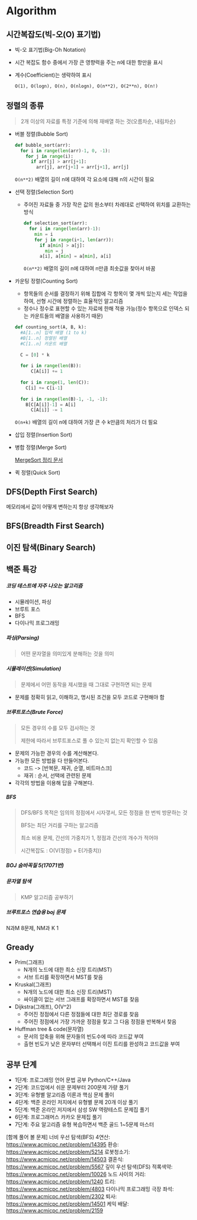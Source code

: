 # Algorithm



## 시간복잡도(빅-오(O) 표기법)

- 빅-오 표기법(Big-Oh Notation)

- 시간 복잡도 함수 중에서 가장 큰 영향력을 주는 n에 대한 항만을 표시

- 계수(Coefficient)는 생략하여 표시

  `O(1), O(logn), O(n), O(nlogn), O(n**2), O(2**n), O(n!)`



## 정렬의 종류

> 2개 이상의 자료를 특정 기준에 의해 재배열 하는 것(오름차순, 내림차순)

- 버블 정렬(Bubble Sort)

  ```python
  def bubble_sort(arr):
    for i in range(len(arr)-1, 0, -1):
      for j in range(i):
        if arr[j] > arr[j+1]:
          arr[j], arr[j+1] = arr[j+1], arr[j]
  ```

  `O(n**2)` 배열의 길이 n에 대하여 각 요소에 대해 n의 시간이 필요

- 선택 정렬(Selection Sort)

  - 주어진 자료들 중 가장 작은 값의 원소부터 차례대로 선택하여 위치를 교환하는 방식

    ```python
    def selection_sort(arr):
      for i in range(len(arr)-1):
        min = i
        for j in range(i+1, len(arr)):
          if a[min] > a[j]:
            min = j
          a[i], a[min] = a[min], a[i]
    ```

    `O(n**2)` 배열의 길이 n에 대하여 n만큼 최솟값을 찾아서 바꿈

- 카운팅 정렬(Counting Sort)
  - 항목들의 순서를 결정하기 위해 집합에 각 항목이 몇 개씩 있는지 세는 작업을 하여, 선형 시간에 정렬하는 효율적인 알고리즘
  - 정수나 정수로 표현할 수 있는 자료에 한해 적용 가능(정수 항목으로 인덱스 되는 카운트들의 배열을 사용하기 때문)

  ```python
  def counting_sort(A, B, k):
    #A[1..n] 입력 배열 (1 to k)
    #B[1..n] 정렬된 배열
    #C[1..n] 카운트 배열
    
    C = [0] * k
    
    for i in range(len(B)):
    	C[A[i]] += 1
      
    for i in range(1, len(C)):
      C[i] += C[i-1]
      
    for i in range(len(B)-1, -1, -1):
      B[C[A[i]]-1] = A[i]
    	C[A[i]] -= 1
  ```

  `O(n+k)` 배열의 길이 n에 대하여 가장 큰 수 k만큼의 처리가 더 필요

- 삽입 정렬(Insertion Sort)

- 병합 정렬(Merge Sort)

  [MergeSort 정리 문서](./mergeSort.md)

- 퀵 정렬(Quick Sort)





## DFS(Depth First Search)

메모리에서 값이 어떻게 변하는지 항상 생각해보자



## BFS(Breadth First Search)





## 이진 탐색(Binary Search)





## 백준 특강

##### 코딩 테스트에 자주 나오는 알고리즘

- 시뮬레이션, 파싱
- 브루트 포스
- BFS
- 다이나믹 프로그래밍



##### 파싱(Parsing)

> 어떤 문자열을 의미있게 분해하는 것을 의미



##### 시뮬레이션(Simulation)

> 문제에서 어떤 동작을 제시했을 때 그대로 구현하면 되는 문제

- 문제를 정확히 읽고, 이해하고, 명시된 조건을 모두 코드로 구현해야 함



##### 브루트포스(Brute Force)

> 모든 경우의 수를 모두 검사하는 것
>
> 제한에 따라서 브루트포스로 풀 수 있는지 없는지 확인할 수 있음

- 문제의 가능한 경우의 수를 계산해본다.
- 가능한 모든 방법을 다 만들어본다.
  - 코드 -> [반복문, 재귀, 순열, 비트마스크]
  - 재귀 : 순서, 선택에 관련된 문제
- 각각의 방법을 이용해 답을 구해본다.



##### BFS

> DFS/BFS 목적은 임의의 정점에서 시자갷서, 모든 정점을 한 번씩 방문하는 것
>
> BFS는 최단 거리를 구하는 알고리즘
>
> 최소 비용 문제, 간선의 가중치가 1, 정점과 간선의 개수가 적어야
>
> 시간복잡도 : O(V(정점) + E(가중치))



##### BOJ 숨바꼭질 5(17071번)





##### 문자열 탐색

> KMP 알고리즘 공부하기



##### 브루트포스 연습용 boj 문제

N과M 8문제, NM과 K 1



## Gready

- Prim(그래프)
  - N개의 노드에 대한 최소 신장 트리(MST)
  - 서브 트리를 확장하면서 MST를 찾음
- Kruskal(그래프)
  - N개의 노드에 대한 최소 신장 트리(MST)
  - 싸이클이 없는 서브 그래프를 확장하면서 MST를 찾음
- Dijkstra(그래프), O(V^2)
  - 주어진 정점에서 다른 정점들에 대한 최단 경로를 찾음
  - 주어진 정점에서 가장 가까운 정점을 찾고 그 다음 정점을 반복해서 찾음
- Huffman tree & code(문자열)
  - 문서의 압축을 위해 문자들의 빈도수에 따라 코드값 부여
  - 출현 빈도가 낮은 문자부터 선택해서 이진 트리를 완성하고 코드값을 부여



## 공부 단계

- 1단계: 프로그래밍 언어 문법 공부 Python/C++/Java
- 2단계: 코드업에서 쉬운 문제부터 200문제 가량 풀기
- 3단계: 유형별 알고리즘 이론과 핵심 문제 풀이
- 4단계: 백준 온라인 저지에서 유형별 문제 20개 이상 풀기
- 5단계: 백준 온라인 저지에서 삼성 SW 역량테스트 문제집 풀기
- 6단계: 프로그래머스 카카오 문제집 풀기
- 7단계: 주요 알고리즘 유형 복습하면서 백준 골드 1~5문제 마스터

[함께 풀어 볼 문제]
너비 우선 탐색(BFS)
4연산: https://www.acmicpc.net/problem/14395
환승: https://www.acmicpc.net/problem/5214
로봇청소기: https://www.acmicpc.net/problem/14503
결혼식: https://www.acmicpc.net/problem/5567
깊이 우선 탐색(DFS)
적록색약: https://www.acmicpc.net/problem/10026
노드 사이의 거리: https://www.acmicpc.net/problem/1240
트리: https://www.acmicpc.net/problem/4803
다이나믹 프로그래밍
극장 좌석: https://www.acmicpc.net/problem/2302
퇴사: https://www.acmicpc.net/problem/14501
케익 배달: https://www.acmicpc.net/problem/2159
